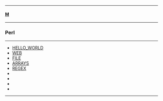 
---

#### [M](https://github.com/ttltrk/TTT/blob/master/menu.md)

---

### Perl

---

* [HELLO_WORLD](https://github.com/ttltrk/TTT/blob/master/PL/HW/HW.md)
* [WEB](https://github.com/ttltrk/TTT/blob/master/PL/WEB/WEB.md)
* [FILE](https://github.com/ttltrk/TTT/blob/master/PL/FILE/FILE.md)
* [ARRAYS](https://github.com/ttltrk/TTT/blob/master/PL/ARRAYS/ARRAYS.md)
* [REGEX](https://github.com/ttltrk/TTT/blob/master/PL/REGEX/REGEX.md)
* []()
* []()
* []()
* []()

---

